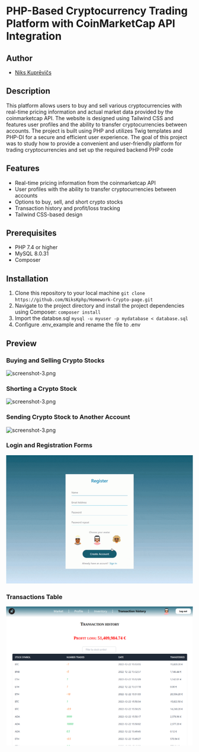 # PHP-Based Cryptocurrency Trading Platform with CoinMarketCap API Integration

## Author
- [Niks Kuprēvičs](https://github.com/NiksKphp)

## Description
This platform allows users to buy and sell various cryptocurrencies with real-time pricing information and actual market data
provided by the coinmarketcap API. The website is designed using Tailwind CSS and features user profiles and
the ability to transfer cryptocurrencies between accounts. The project is built using PHP and utilizes Twig templates
and PHP-DI for a secure and efficient user experience. The goal of this project was to study how to provide a convenient and user-friendly platform for trading cryptocurrencies 
and set up the required backend PHP code

## Features

- Real-time pricing information from the coinmarketcap API
- User profiles with the ability to transfer cryptocurrencies between accounts
- Options to buy, sell, and short crypto stocks
- Transaction history and profit/loss tracking
- Tailwind CSS-based design

## Prerequisites

- PHP 7.4 or higher
- MySQL 8.0.31
- Composer

## Installation

1. Clone this repository to your local machine 
`git clone https://github.com/NiksKphp/Homework-Crypto-page.git`
2. Navigate to the project directory and install the project dependencies using Composer:
`composer install`
3. Import the databse.sql
`mysql -u myuser -p mydatabase < database.sql`
5. Configure .env_example and rename the file to .env

## Preview

### Buying and Selling Crypto Stocks
![screenshot-3.png](https://github.com/NiksKphp/Screenshots/blob/main/crypto_buysell.gif)

### Shorting a Crypto Stock
![screenshot-3.png](https://github.com/NiksKphp/Screenshots/blob/main/crypto_short.gif)

### Sending Crypto Stock to Another Account
![screenshot-3.png](https://github.com/NiksKphp/Screenshots/blob/main/crypto_send.gif)

### Login and Registration Forms
![screenshot-3.png](https://github.com/NiksKphp/Screenshots/blob/main/crypto_register.gif)

### Transactions Table
![screenshot-3.png](https://github.com/NiksKphp/Screenshots/blob/main/23_12_4.png)
